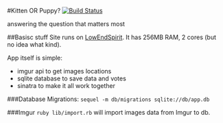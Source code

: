 #Kitten OR Puppy?
[![Build Status](https://travis-ci.org/hovancik/kitten-or-puppy.svg?branch=master)](https://travis-ci.org/hovancik/kitten-or-puppy)

answering the question that matters most

##Basisc stuff
Site runs on [LowEndSpirit](http://lowendspirit.com/). It has 256MB RAM, 2 cores (but no idea what kind).

App itself is simple:
* imgur api to get images locations
* sqlite database to save data and votes
* sinatra to make it all work together

###Database
Migrations:
`sequel -m db/migrations sqlite://db/app.db`

###Imgur
`ruby lib/import.rb` will import images data from Imgur to db.
